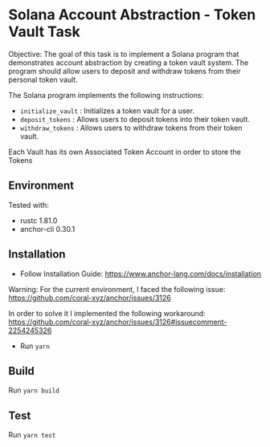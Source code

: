 # Solana Account Abstraction - Token Vault Task

Objective:
The goal of this task is to implement a Solana program that demonstrates account
abstraction by creating a token vault system. The program should allow users to
deposit and withdraw tokens from their personal token vault.

The Solana program implements the following instructions:

- `initialize_vault` : Initializes a token vault for a user.
- `deposit_tokens` : Allows users to deposit tokens into their token vault.
- `withdraw_tokens` : Allows users to withdraw tokens from their token vault.

Each Vault has its own Associated Token Account in order to store the Tokens


## Environment

Tested with:

- rustc 1.81.0
- anchor-cli 0.30.1

## Installation

- Follow Installation Guide: https://www.anchor-lang.com/docs/installation

Warning: For the current environment, I faced the following issue: https://github.com/coral-xyz/anchor/issues/3126

In order to solve it I implemented the following workaround: https://github.com/coral-xyz/anchor/issues/3126#issuecomment-2254245326

- Run `yarn`

## Build

Run `yarn build`

## Test

Run `yarn test`
